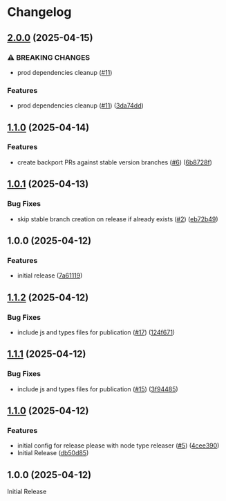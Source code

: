 # Changelog

## [2.0.0](https://github.com/tsuhama/maintain-please/compare/v1.1.0...v2.0.0) (2025-04-15)


### ⚠ BREAKING CHANGES

* prod dependencies cleanup ([#11](https://github.com/tsuhama/maintain-please/issues/11))

### Features

* prod dependencies cleanup ([#11](https://github.com/tsuhama/maintain-please/issues/11)) ([3da74dd](https://github.com/tsuhama/maintain-please/commit/3da74dd01839262abef5ae7a2a7155db9a5bb341))

## [1.1.0](https://github.com/tsuhama/maintain-please/compare/v1.0.1...v1.1.0) (2025-04-14)


### Features

* create backport PRs against stable version branches ([#6](https://github.com/tsuhama/maintain-please/issues/6)) ([6b8728f](https://github.com/tsuhama/maintain-please/commit/6b8728f3a26e2f618f6dac82d763e3f1eca4bb47))

## [1.0.1](https://github.com/tsuhama/maintain-please/compare/v1.0.0...v1.0.1) (2025-04-13)


### Bug Fixes

* skip stable branch creation on release if already exists ([#2](https://github.com/tsuhama/maintain-please/issues/2)) ([eb72b49](https://github.com/tsuhama/maintain-please/commit/eb72b49b6b1b3c6bc81ed85b8535f2cf99220254))

## 1.0.0 (2025-04-12)


### Features

* initial release ([7a61119](https://github.com/tsuhama/maintain-please/commit/7a611190021d5f04b4e04376eade0cd194fa9262))

## [1.1.2](https://github.com/tsuhama/release-please-please-me/compare/v1.1.1...v1.1.2) (2025-04-12)


### Bug Fixes

* include js and types files for publication ([#17](https://github.com/tsuhama/release-please-please-me/issues/17)) ([124f671](https://github.com/tsuhama/release-please-please-me/commit/124f67170ec43b799a31cd646d726870ea36ff04))

## [1.1.1](https://github.com/tsuhama/release-please-please-me/compare/v1.1.0...v1.1.1) (2025-04-12)


### Bug Fixes

* include js and types files for publication ([#15](https://github.com/tsuhama/release-please-please-me/issues/15)) ([3f94485](https://github.com/tsuhama/release-please-please-me/commit/3f944857b41f107f8538fee1b486324103db044e))

## [1.1.0](https://github.com/tsuhama/release-please-please-me/compare/v1.0.0...v1.1.0) (2025-04-12)


### Features

* initial config for release please with node type releaser ([#5](https://github.com/tsuhama/release-please-please-me/issues/5)) ([4cee390](https://github.com/tsuhama/release-please-please-me/commit/4cee390b73fc76137614e4a1e163d70e95b424f3))
* Initial Release ([db50d85](https://github.com/tsuhama/release-please-please-me/commit/db50d857748c8d1e009cc545cb06e2784a752981))

## 1.0.0 (2025-04-12)

Initial Release
